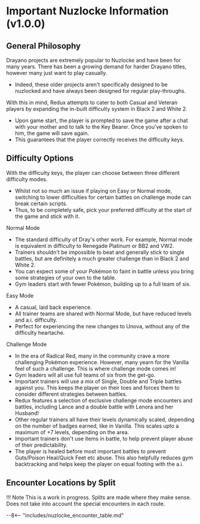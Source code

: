# Important Nuzlocke Information (v1.0.0) 

## General Philosophy

Drayano projects are extremely popular to Nuzlocke and have been for many years. There has been a growing demand for harder Drayano titles, however many just want to play casually.

 - Indeed, these older projects aren't specifically designed to be nuzlocked and have always been designed for regular play-throughs. 
 
With this in mind, Redux attempts to cater to both Casual and Veteran players by expanding the in-built difficulty system in Black 2 and White 2.

 - Upon game start, the player is prompted to save the game after a chat with your mother and to talk to the Key Bearer. Once you've spoken to him, the game will save again. 
 - This guarantees that the player correctly receives the difficulty keys.
 
## Difficulty Options

With the difficulty keys, the player can choose between three different difficulty modes.

 - Whilst not so much an issue if playing on Easy or Normal mode, switching to lower difficulties for certain battles on challenge mode can break certain scripts.
 - Thus, to be completely safe, pick your preferred difficulty at the start of the game and stick with it. 

Normal Mode

 - The standard difficulty of Dray's other work. For example, Normal mode is equivalent in difficulty to Renegade Platinum or BB2 and VW2. 
 - Trainers shouldn't be impossible to beat and generally stick to single battles, but are definitely a much greater challenge than in Black 2 and White 2. 
 - You can expect some of your Pokémon to faint in battle unless you bring some strategies of your own to the table. 
 - Gym leaders start with fewer Pokémon, building up to a full team of six.


Easy Mode

 - A casual, laid back experience. 
 - All trainer teams are shared with Normal Mode, but have reduced levels and a.i. difficulty. 
 - Perfect for experiencing the new changes to Unova, without any of the difficulty heartache.


Challenge Mode

 - In the era of Radical Red, many in the community crave a more challenging Pokémon experience. However, many yearn for the Vanilla feel of such a challenge. This is where challenge mode comes in!
 - Gym leaders will all use full teams of six from the get-go.
 - Important trainers will use a mix of Single, Double and Triple battles against you. This keeps the player on their toes and forces them to consider different strategies between battles.
 - Redux features a selection of exclusive challenge mode encounters and battles, including Lance and a double battle with Lenora and her Husband!
 - Other regular trainers all have their levels dynamically scaled, depending on the number of badges earned, like in Vanilla. This scales upto a maximum of +7 levels, depending on the area.
 - Important trainers don't use items in battle, to help prevent player abuse of their predictability.
 - The player is healed before most important battles to prevent Guts/Poison Heal/Quick Feet etc abuse. This also helpfully reduces gym backtracking and helps keep the player on equal footing with the a.i.


## Encounter Locations by Split

!!! Note
    This is a work in progress. Splits are made where they make sense. Does not take into account the special encounters in each route.

--8<-- "includes/nuzlocke_encounter_table.md"